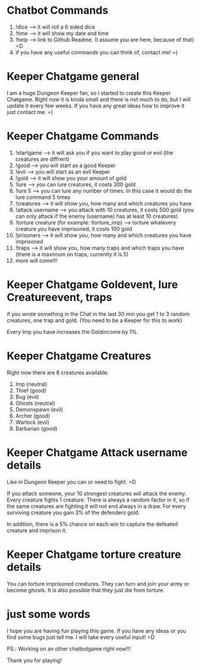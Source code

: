 # Chatbot Commands

1. !dice --> it will roll a 6 sided dice
2. !time --> it will show my date and time
3. !help --> link to Github Readme. (I assume you are here, because of that) =D
4. if you have any useful commands you can think of, contact me! =)



# Keeper Chatgame general

I am a huge Dungeon Keeper fan, so I started to create this Keeper Chatgame.
Right now it is kinda small and there is not much to do, but I will update it every few weeks.
If you have any great ideas how to improve it just contact me. =)



# Keeper Chatgame Commands

1. !startgame --> it will ask you if you want to play good or evil (the creatures are diffrent)
2. !good --> you will start as a good Keeper
3. !evil --> you will start as an evil Keeper
4. !gold --> it will show you your amount of gold
5. !lure --> you can lure creatures, it costs 300 gold
6. !lure 5 --> you can lure any number of times. In this case it would do the lure command 5 times
7. !creatures --> it will show you, how many and which creatures you have
8. !attack username --> you attack with 10 creatures, it costs 500 gold (you can only attack if the enemy (username) has at least 10 creatures)
9. !torture creature (for example: !torture_imp) --> torture whatevery creature you have imprisoned, it costs 100 gold
10. !prisoners --> it will show you, how many and which creatures you have imprisoned
11. !traps --> it will show you, how many traps and which traps you have (there is a maximum on traps, currently it is 5)
12. more will come!!!



# Keeper Chatgame Goldevent, lure Creatureevent, traps

if you wrote something in the Chat in the last 30 min you get 1 to 3 random creatures, one trap and gold. (You need to be a Keeper for this to work)

Every Imp you have increases the Goldincome by 1%.


# Keeper Chatgame Creatures

Right now there are 8 creatures available.

1. Imp (neutral)
2. Thief (good)
3. Bug (evil)
4. Ghosts (neutral)
5. Demonspawn (evil)
6. Archer (good)
7. Warlock (evil)
8. Barbarian (good)



# Keeper Chatgame Attack username details

Like in Dungeon Keeper you can or need to fight. =D

If you attack someone, your 10 strongest creatures will attack the enemy. Every creature fights 1 creature. There is always a random factor in it, so if the same creatures are fighting it will not end always in a draw.
For every surviving creature you gain 3% of the defenders gold.

In addition, there is a 5% chance on each win to capture the defeated creature and imprison it.



# Keeper Chatgame torture creature details

You can torture imprisoned creatures. They can turn and join your army or become ghosts. It is also possible that they just die from torture.



# just some words

I hope you are having fun playing this game. If you have any ideas or you find some bugs just tell me. I will take every useful input! =D

PS.: Working on an other chatbotgame right now!!!

Thank you for playing!
